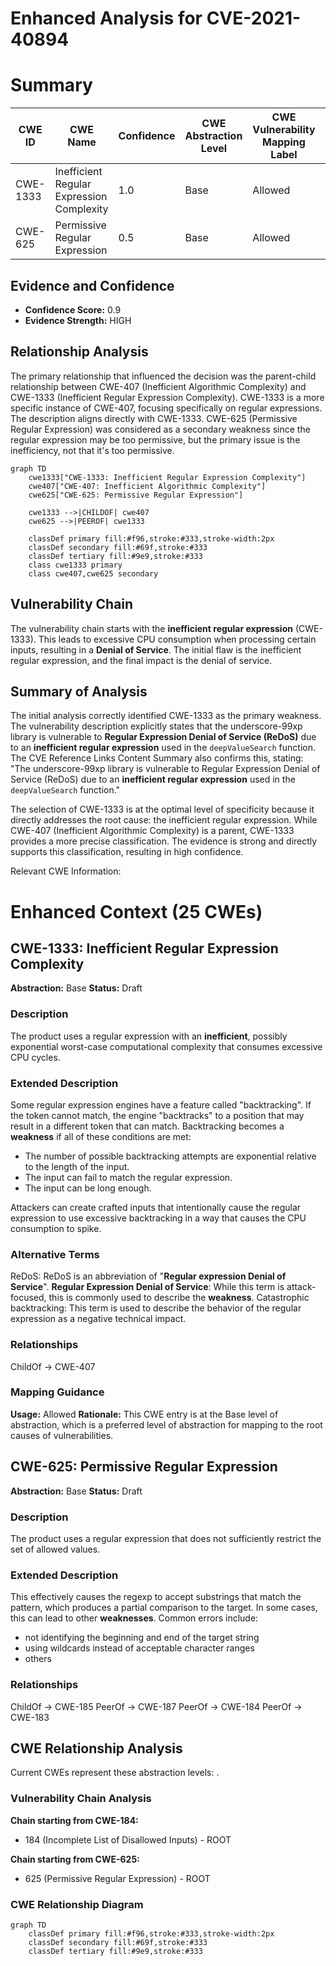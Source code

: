 # Enhanced Analysis for CVE-2021-40894

# Summary
| CWE ID | CWE Name | Confidence | CWE Abstraction Level | CWE Vulnerability Mapping Label | CWE-Vulnerability Mapping Notes |
|---|---|---|---|---|---|
| CWE-1333 | Inefficient Regular Expression Complexity | 1.0 | Base | Allowed | Primary CWE |
| CWE-625 | Permissive Regular Expression | 0.5 | Base | Allowed | Secondary Candidate |

## Evidence and Confidence

*   **Confidence Score:** 0.9
*   **Evidence Strength:** HIGH

## Relationship Analysis
The primary relationship that influenced the decision was the parent-child relationship between CWE-407 (Inefficient Algorithmic Complexity) and CWE-1333 (Inefficient Regular Expression Complexity). CWE-1333 is a more specific instance of CWE-407, focusing specifically on regular expressions. The description aligns directly with CWE-1333. CWE-625 (Permissive Regular Expression) was considered as a secondary weakness since the regular expression may be too permissive, but the primary issue is the inefficiency, not that it's too permissive.

```mermaid
graph TD
    cwe1333["CWE-1333: Inefficient Regular Expression Complexity"]
    cwe407["CWE-407: Inefficient Algorithmic Complexity"]
    cwe625["CWE-625: Permissive Regular Expression"]
    
    cwe1333 -->|CHILDOF| cwe407
    cwe625 -->|PEEROF| cwe1333
    
    classDef primary fill:#f96,stroke:#333,stroke-width:2px
    classDef secondary fill:#69f,stroke:#333
    classDef tertiary fill:#9e9,stroke:#333
    class cwe1333 primary
    class cwe407,cwe625 secondary
```

## Vulnerability Chain
The vulnerability chain starts with the **inefficient regular expression** (CWE-1333). This leads to excessive CPU consumption when processing certain inputs, resulting in a **Denial of Service**. The initial flaw is the inefficient regular expression, and the final impact is the denial of service.

## Summary of Analysis
The initial analysis correctly identified CWE-1333 as the primary weakness. The vulnerability description explicitly states that the underscore-99xp library is vulnerable to **Regular Expression Denial of Service (ReDoS)** due to an **inefficient regular expression** used in the `deepValueSearch` function. The CVE Reference Links Content Summary also confirms this, stating: "The underscore-99xp library is vulnerable to Regular Expression Denial of Service (ReDoS) due to an **inefficient regular expression** used in the `deepValueSearch` function."

The selection of CWE-1333 is at the optimal level of specificity because it directly addresses the root cause: the inefficient regular expression. While CWE-407 (Inefficient Algorithmic Complexity) is a parent, CWE-1333 provides a more precise classification. The evidence is strong and directly supports this classification, resulting in high confidence.

Relevant CWE Information:

# Enhanced Context (25 CWEs)

## CWE-1333: Inefficient Regular Expression Complexity
**Abstraction:** Base
**Status:** Draft

### Description
The product uses a regular expression with an **inefficient**, possibly exponential worst-case computational complexity that consumes excessive CPU cycles.

### Extended Description
Some regular expression engines have a feature called "backtracking". If the token cannot match, the engine "backtracks" to a position that may result in a different token that can match.
 Backtracking becomes a **weakness** if all of these conditions are met:

  - The number of possible backtracking attempts are exponential relative to the length of the input.
  - The input can fail to match the regular expression.
  - The input can be long enough.

 Attackers can create crafted inputs that intentionally cause the regular expression to use excessive backtracking in a way that causes the CPU consumption to spike. 

### Alternative Terms
ReDoS: ReDoS is an abbreviation of "**Regular expression Denial of Service**".
**Regular Expression Denial of Service**: While this term is attack-focused, this is commonly used to describe the **weakness**.
Catastrophic backtracking: This term is used to describe the behavior of the regular expression as a negative technical impact.

### Relationships
ChildOf -> CWE-407

### Mapping Guidance
**Usage:** Allowed
**Rationale:** This CWE entry is at the Base level of abstraction, which is a preferred level of abstraction for mapping to the root causes of vulnerabilities.

## CWE-625: Permissive Regular Expression
**Abstraction:** Base
**Status:** Draft

### Description
The product uses a regular expression that does not sufficiently restrict the set of allowed values.

### Extended Description
This effectively causes the regexp to accept substrings that match the pattern, which produces a partial comparison to the target. In some cases, this can lead to other **weaknesses**. Common errors include:

  - not identifying the beginning and end of the target string
  - using wildcards instead of acceptable character ranges
  - others

### Relationships
ChildOf -> CWE-185
PeerOf -> CWE-187
PeerOf -> CWE-184
PeerOf -> CWE-183


## CWE Relationship Analysis

Current CWEs represent these abstraction levels: .


### Vulnerability Chain Analysis

**Chain starting from CWE-184:**
- 184 (Incomplete List of Disallowed Inputs) - ROOT


**Chain starting from CWE-625:**
- 625 (Permissive Regular Expression) - ROOT



### CWE Relationship Diagram

```mermaid
graph TD
    classDef primary fill:#f96,stroke:#333,stroke-width:2px
    classDef secondary fill:#69f,stroke:#333
    classDef tertiary fill:#9e9,stroke:#333
```